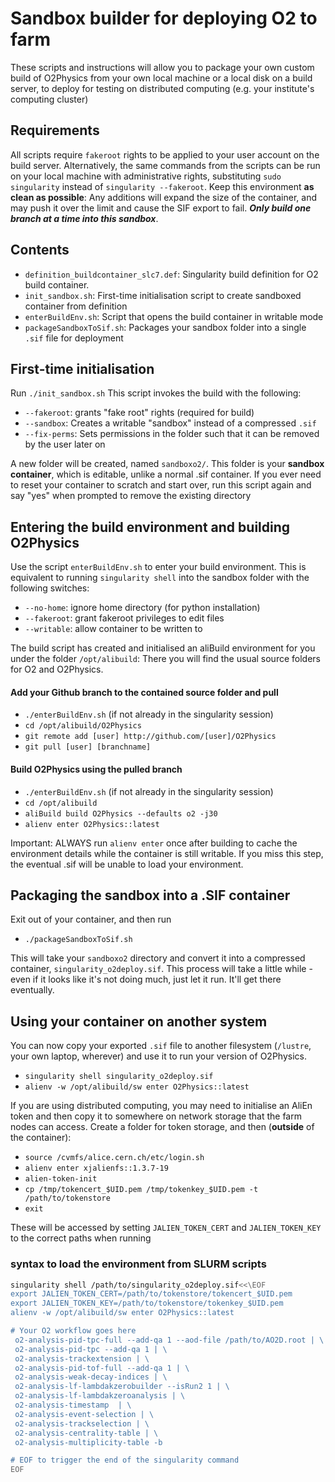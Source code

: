 # Sandbox builder for deploying O2 to farm

These scripts and instructions will allow you to package your own custom build of O2Physics from your own local machine or a local disk on a build server, to deploy for testing on distributed computing (e.g. your institute's computing cluster)

## Requirements
All scripts require `fakeroot` rights to be applied to your user account on the build server. Alternatively, the same commands from the scripts can be run on your local machine with administrative rights, substituting `sudo singularity` instead of `singularity --fakeroot`.
Keep this environment **as clean as possible**: Any additions will expand the size of the container, and may push it over the limit and cause the SIF export to fail. ***Only build one branch at a time into this sandbox***.

## Contents
- `definition_buildcontainer_slc7.def`: Singularity build definition for O2 build container.
- `init_sandbox.sh`: First-time initialisation script to create sandboxed container from definition
- `enterBuildEnv.sh`: Script that opens the build container in writable mode
- `packageSandboxToSif.sh`: Packages your sandbox folder into a single `.sif` file for deployment

## First-time initialisation
Run `./init_sandbox.sh`
This script invokes the build with the following:
- `--fakeroot`: grants "fake root" rights (required for build)
- `--sandbox`: Creates a writable "sandbox" instead of a compressed `.sif`
- `--fix-perms`: Sets permissions in the folder such that it can be removed by the user later on

A new folder will be created, named `sandboxo2/`. This folder is your **sandbox container**, which is editable, unlike a normal .sif container.
If you ever need to reset your container to scratch and start over, run this script again and say "yes" when prompted to remove the existing directory

## Entering the build environment and building O2Physics
Use the script `enterBuildEnv.sh` to enter your build environment. This is equivalent to running `singularity shell` into the sandbox folder with the following switches:
- `--no-home`: ignore home directory (for python installation)
- `--fakeroot`: grant fakeroot privileges to edit files
- `--writable`: allow container to be written to

The build script has created and initialised an aliBuild environment for you under the folder `/opt/alibuild`: There you will find the usual source folders for O2 and O2Physics.

#### Add your Github branch to the contained source folder and pull
- `./enterBuildEnv.sh`  (if not already in the singularity session)
- `cd /opt/alibuild/O2Physics`
- `git remote add [user] http://github.com/[user]/O2Physics`
- `git pull [user] [branchname]`

#### Build O2Physics using the pulled branch
- `./enterBuildEnv.sh` (if not already in the singularity session)
- `cd /opt/alibuild`
- `aliBuild build O2Physics --defaults o2 -j30`
- `alienv enter O2Physics::latest`

Important: ALWAYS run `alienv enter` once after building to cache the environment details while the container is still writable. If you miss this step, the eventual .sif will be unable to load your environment.

## Packaging the sandbox into a .SIF container
Exit out of your container, and then run
- `./packageSandboxToSif.sh`

This will take your `sandboxo2` directory and convert it into a compressed container, `singularity_o2deploy.sif`.
This process will take a little while - even if it looks like it's not doing much, just let it run. It'll get there eventually.

## Using your container on another system

You can now copy your exported `.sif` file to another filesystem (`/lustre`, your own laptop, wherever) and use it to run your version of O2Physics.

- `singularity shell singularity_o2deploy.sif`
- `alienv -w /opt/alibuild/sw enter O2Physics::latest`

If you are using distributed computing, you may need to initialise an AliEn token and then copy it to somewhere on network storage that the farm nodes can access. Create a folder for token storage, and then (**outside** of the container):
- `source /cvmfs/alice.cern.ch/etc/login.sh`
- `alienv enter xjalienfs::1.3.7-19`
- `alien-token-init`
- `cp /tmp/tokencert_$UID.pem /tmp/tokenkey_$UID.pem -t /path/to/tokenstore`
- `exit`

These will be accessed by setting `JALIEN_TOKEN_CERT` and `JALIEN_TOKEN_KEY` to the correct paths when running

### syntax to load the environment from SLURM scripts
```sh
singularity shell /path/to/singularity_o2deploy.sif<<\EOF
export JALIEN_TOKEN_CERT=/path/to/tokenstore/tokencert_$UID.pem
export JALIEN_TOKEN_KEY=/path/to/tokenstore/tokenkey_$UID.pem
alienv -w /opt/alibuild/sw enter O2Physics::latest

# Your O2 workflow goes here
 o2-analysis-pid-tpc-full --add-qa 1 --aod-file /path/to/AO2D.root | \
 o2-analysis-pid-tpc --add-qa 1 | \
 o2-analysis-trackextension | \
 o2-analysis-pid-tof-full --add-qa 1 | \
 o2-analysis-weak-decay-indices | \
 o2-analysis-lf-lambdakzerobuilder --isRun2 1 | \
 o2-analysis-lf-lambdakzeroanalysis | \
 o2-analysis-timestamp  | \
 o2-analysis-event-selection | \
 o2-analysis-trackselection | \
 o2-analysis-centrality-table | \
 o2-analysis-multiplicity-table -b

# EOF to trigger the end of the singularity command
EOF

```

